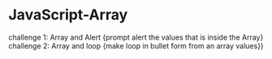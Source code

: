 # JavaScript-Array
challenge 1: Array and Alert {prompt alert the values that is inside the Array} challenge 2: Array and loop {make loop in bullet form from an array values}}
